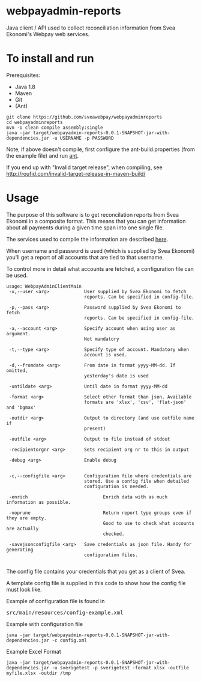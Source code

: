 # webpayadmin-reports
Java client / API used to collect reconciliation information from Svea Ekonomi's Webpay web services.

To install and run
==================
Prerequisites:
* Java 1.8
* Maven
* Git
* (Ant)

```
git clone https://github.com/sveawebpay/webpayadminreports
cd webpayadminreports
mvn -U clean compile assembly:single
java -jar target/webpayadmin-reports-0.0.1-SNAPSHOT-jar-with-dependencies.jar -u USERNAME -p PASSWORD
```

Note, if above doesn't compile, first configure the ant-build.properties (from the example file) and run [ant](http://ant.apache.org/).

If you end up with "Invalid target release", when compiling, see http://roufid.com/invalid-target-release-in-maven-build/

Usage
=====
The purpose of this software is to get reconcilation reports from Svea Ekonomi in a composite format. This means that you can get information about all payments during a given time span into one single file.

The services used to compile the information are described [here](https://www.svea.com/se/sv/foretag/betallosningar/betallosningar-for-e-handel/tech-site/?currentTab=custom-integration).

When username and password is used (which is supplied by Svea Ekonomi) you'll get a report of all accounts that are tied to that username.

To control more in detail what accounts are fetched, a configuration file can be used.

```
usage: WebpayAdminClientMain
 -u,--user <arg>             User supplied by Svea Ekonomi to fetch
                             reports. Can be specified in config-file.

 -p,--pass <arg>             Password supplied by Svea Ekonomi to fetch
                             reports. Can be specified in config-file.

 -a,--account <arg>          Specify account when using user as argument.
                             Not mandatory

 -t,--type <arg>             Specify type of account. Mandatory when
                             account is used.

 -d,--fromdate <arg>         From date in format yyyy-MM-dd. If omitted,
                             yesterday's date is used
                             
 -untildate <arg>            Until date in format yyyy-MM-dd
                             
 -format <arg>               Select other format than json. Available
                             formats are 'xlsx', 'csv', 'flat-json' and 'bgmax'
                             
 -outdir <arg>               Output to directory (and use outfile name if
                             present)
                             
 -outfile <arg>              Output to file instead of stdout
 
 -recipientorgnr <arg>       Sets recipient org nr to this in output

 -debug <arg>                Enable debug

 
 -c,--configfile <arg>       Configuration file where credentials are
                             stored. Use a config file when detailed
                             configuration is needed.

 -enrich							Enrich data with as much information as possible.
 
 -noprune							Return report type groups even if they are empty.
 									Good to use to check what accounts are actually 
 									checked.
                             
 -savejsonconfigfile <arg>   Save credentials as json file. Handy for generating 
 							 configuration files.
 

```

The config file contains your credentials that you get as a client of Svea.

A template config file is supplied in this code to show how the config file must look like.

Example of configuration file is found in <pre>src/main/resources/config-example.xml</pre>

Example with configuration file

```
java -jar target/webpayadmin-reports-0.0.1-SNAPSHOT-jar-with-dependencies.jar -c config.xml 
```

Example Excel Format
```
java -jar target/webpayadmin-reports-0.0.1-SNAPSHOT-jar-with-dependencies.jar -u sverigetest -p sverigetest -format xlsx -outfile myfile.xlsx -outdir /tmp
```
